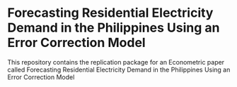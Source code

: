 # Forecasting Residential Electricity Demand in the Philippines Using an Error Correction Model

This repository contains the replication package for an Econometric paper called Forecasting Residential Electricity Demand in the Philippines Using an Error Correction Model

